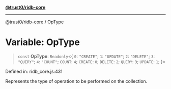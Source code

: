 [**@trust0/ridb-core**](../README.md)

***

[@trust0/ridb-core](../README.md) / OpType

# Variable: OpType

> `const` **OpType**: `Readonly`\<\{ `0`: `"CREATE"`; `1`: `"UPDATE"`; `2`: `"DELETE"`; `3`: `"QUERY"`; `4`: `"COUNT"`; `COUNT`: `4`; `CREATE`: `0`; `DELETE`: `2`; `QUERY`: `3`; `UPDATE`: `1`; \}\>

Defined in: ridb\_core.js:431

Represents the type of operation to be performed on the collection.
